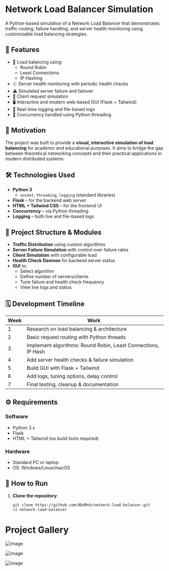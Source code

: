 # Network Load Balancer Simulation

A Python-based simulation of a Network Load Balancer that demonstrates traffic routing, failure handling, and server health monitoring using customizable load balancing strategies.

## 📌 Features

- 🔁 Load balancing using:
  - Round Robin
  - Least Connections
  - IP Hashing
- 🩺 Server health monitoring with periodic health checks
- ⚠️ Simulated server failure and failover
- 👥 Client request simulation
- 🖥️ Interactive and modern web-based GUI (Flask + Tailwind)
- 📜 Real-time logging and file-based logs
- 🧵 Concurrency handled using Python threading

## 🎯 Motivation

The project was built to provide a **visual, interactive simulation of load balancing** for academic and educational purposes. It aims to bridge the gap between theoretical networking concepts and their practical applications in modern distributed systems.

## 🛠️ Technologies Used

- **Python 3**
  - `socket`, `threading`, `logging` (standard libraries)
- **Flask** – for the backend web server
- **HTML + Tailwind CSS** – for the frontend UI
- **Concurrency** – via Python threading
- **Logging** – both live and file-based logs

## 🧱 Project Structure & Modules

- **Traffic Distribution** using custom algorithms
- **Server Failure Simulation** with control over failure rates
- **Client Simulation** with configurable load
- **Health Check Daemon** for backend server status
- **GUI** to:
  - Select algorithm
  - Define number of servers/clients
  - Tune failure and health check frequency
  - View live logs and status

## 🗓️ Development Timeline

| Week | Work |
|------|------|
| 1    | Research on load balancing & architecture |
| 2    | Basic request routing with Python threads |
| 3    | Implement algorithms: Round Robin, Least Connections, IP Hash |
| 4    | Add server health checks & failure simulation |
| 5    | Build GUI with Flask + Tailwind |
| 6    | Add logs, tuning options, delay control |
| 7    | Final testing, cleanup & documentation |

## ⚙️ Requirements

### Software
- Python 3.x
- Flask
- HTML + Tailwind (no build tools required)

### Hardware
- Standard PC or laptop
- OS: Windows/Linux/macOS

## 🚀 How to Run

1. **Clone the repository**:
   ```bash
   git clone https://github.com/AbdMuh/network-load-balancer.git
   cd network-load-balancer
# Project Gallery

![image](https://github.com/user-attachments/assets/78d731db-811e-4c48-afba-76d30bcd19dd)

![image](https://github.com/user-attachments/assets/c7ade251-3f6b-445a-a806-b4168e456615)

![image](https://github.com/user-attachments/assets/9c4d2925-f56d-4daa-8baf-5d0da593fc6e)

